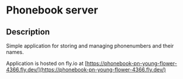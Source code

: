 # Phonebook server

## Description
Simple application for storing and managing phonenumbers and their names.

Application is hosted on fly.io at [https://phonebook-pn-young-flower-4366.fly.dev/](https://phonebook-pn-young-flower-4366.fly.dev/)
